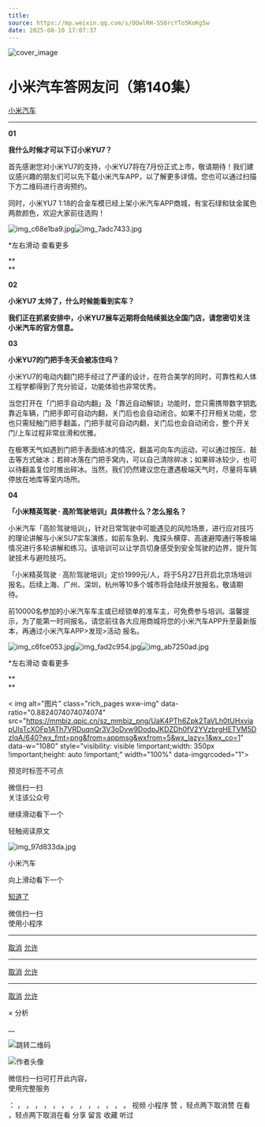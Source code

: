 ```yaml
---
title: 
source: https://mp.weixin.qq.com/s/OQwlRH-SS0rcYTo5KoKg5w
date: 2025-08-10 17:07:37
---
```


![cover_image](images/img_4f8b430a.jpg)


#  小米汽车答网友问（第140集）


[ 小米汽车 ](<javascript:void\(0\);>)

______

  

****01****

****我什么时候才可以下订小米YU7？****

首先感谢您对小米YU7的支持，小米YU7将在7月份正式上市，敬请期待！我们建议感兴趣的朋友们可以先下载小米汽车APP，以了解更多详情。您也可以通过扫描下方二维码进行咨询预约。

同时，小米YU7 1:18的合金车模已经上架小米汽车APP商城，有宝石绿和钛金属色两款颜色，欢迎大家前往选购！

![img_c68e1ba9.jpg](images/img_c68e1ba9.jpg)![img_7adc7433.jpg](images/img_7adc7433.jpg)

*左右滑动 查看更多

  

**  
**

**02**

**小米YU7 太帅了，什么时候能看到实车？**

**我们正在抓紧安排中，小米YU7展车近期将会陆续抵达全国门店，请您密切关注小米汽车的官方信息。**

  

**03**

**小米YU7的门把手冬天会被冻住吗？**

小米YU7的电动内翻门把手经过了严谨的设计，在符合美学的同时，可靠性和人体工程学都得到了充分验证，功能体验也非常优秀。

当您打开在「门把手自动内翻」及「靠近自动解锁」功能时，您只需携带数字钥匙靠近车辆，门把手即可自动内翻，关门后也会自动闭合。如果不打开相关功能，您也只需轻触门把手翻盖，门把手就可自动内翻，关门后也会自动闭合，整个开关门/上车过程非常丝滑和优雅。

在极寒天气如遇到门把手表面结冰的情况，翻盖可向车内运动，可以通过按压、敲击等方式破冰；若碎冰落在门把手窝内，可以自己清除碎冰；如果碎冰较少，也可以待翻盖复位时推出碎冰。当然，我们仍然建议您在遭遇极端天气时，尽量将车辆停放在地库等室内场所。

  

  

**04**

**「小米精英驾驶 · 高阶驾驶培训」具体教什么？怎么报名？**

小米汽车「高阶驾驶培训」，针对日常驾驶中可能遇见的风险场景，进行应对技巧的理论讲解与小米SU7实车演练，如前车急刹、鬼探头横穿、高速避障通行等极端情况进行多轮讲解和练习。该培训可以让学员切身感受到安全驾驶的边界，提升驾驶技术与避险技巧。

「小米精英驾驶 · 高阶驾驶培训」定价1999元/人，将于5月27日开启北京场培训报名。后续上海、广州、深圳，杭州等10多个城市将会陆续开放报名，敬请期待。

前10000名参加的小米汽车车主或已经锁单的准车主，可免费参与培训。温馨提示，为了能第一时间报名，请您前往各大应用商城将您的小米汽车APP升至最新版本，再通过小米汽车APP>发现>活动 报名。

![img_c6fce053.jpg](images/img_c6fce053.jpg)![img_fad2c954.jpg](images/img_fad2c954.jpg)![img_ab7250ad.jpg](images/img_ab7250ad.jpg)

*左右滑动 查看更多

**  
**

  

< img alt="图片" class="rich_pages wxw-img" data-ratio="0.8824074074074074" src="https://mmbiz.qpic.cn/sz_mmbiz_png/UaK4PTh6Zpk2TaVLh0tUHxviapUIsTcXOFp1ATh7VRDuqnQr3V3oDvw9DodpJKDZDh0fV2YVzbrgHETVM5DzIqA/640?wx_fmt=png&from=appmsg&wxfrom=5&wx_lazy=1&wx_co=1" data-w="1080" style="visibility: visible !important;width: 350px !important;height: auto !important;" width="100%" data-imgqrcoded="1">[](<>)

预览时标签不可点

微信扫一扫  
关注该公众号

继续滑动看下一个

轻触阅读原文

![img_97d833da.jpg](images/img_97d833da.jpg)

小米汽车 

向上滑动看下一个

[知道了](<javascript:;>)

微信扫一扫  
使用小程序

****

[取消](<javascript:void\(0\);>) [允许](<javascript:void\(0\);>)

****

[取消](<javascript:void\(0\);>) [允许](<javascript:void\(0\);>)

****

[取消](<javascript:void\(0\);>) [允许](<javascript:void\(0\);>)

× 分析

__

![跳转二维码]()

![作者头像](images/img_97d833da.jpg)

微信扫一扫可打开此内容，  
使用完整服务

： ， ， ， ， ， ， ， ， ， ， ， ， 。 视频 小程序 赞 ，轻点两下取消赞 在看 ，轻点两下取消在看 分享 留言 收藏 听过